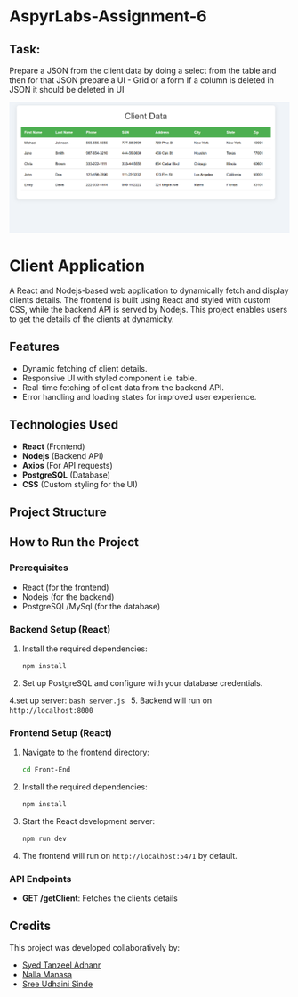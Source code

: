 # AspyrLabs-Assignment-6
## Task:
Prepare a JSON from the client data by doing a select from the
table and then for that JSON prepare a UI - Grid or a form
If a column is deleted in JSON it should be deleted in UI

![Results](Results.png)
# Client Application
A React and Nodejs-based web application to dynamically fetch and display clients details. The frontend is built using React and styled with custom CSS, while the backend API is served by Nodejs. This project enables users to get the details of the clients at dynamicity. 
 

## Features
- Dynamic fetching of client details.
- Responsive UI with styled component i.e. table.
- Real-time fetching of client data from the backend API.
- Error handling and loading states for improved user experience.

## Technologies Used
- **React** (Frontend)
- **Nodejs** (Backend API)
- **Axios** (For API requests)
- **PostgreSQL** (Database)
- **CSS** (Custom styling for the UI)

## Project Structure


## How to Run the Project

### Prerequisites
- React (for the frontend)
- Nodejs (for the backend)
- PostgreSQL/MySql (for the database)

### Backend Setup (React)
1. Install the required dependencies:
    ```bash
    npm install
    ```

3. Set up PostgreSQL and configure with your database credentials.

4.set up server:
    ```bash
    server.js
    ```
5. Backend will run on `http://localhost:8000`

### Frontend Setup (React)
1. Navigate to the frontend directory:
    ```bash
    cd Front-End
    ```

2. Install the required dependencies:
    ```bash
    npm install
    ```

3. Start the React development server:
    ```bash
    npm run dev
    ```

4. The frontend will run on `http://localhost:5471` by default.

### API Endpoints

- **GET /getClient**: Fetches the clients details

## Credits

This project was developed collaboratively by:

- [Syed Tanzeel Adnanr](B21CS074)
- [Nalla Manasa](B21IT056)
- [Sree Udhaini Sinde](B21CS031)




